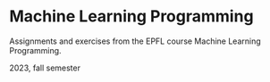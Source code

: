 # Machine Learning Programming
Assignments and exercises from the EPFL course Machine Learning Programming.

2023, fall semester
